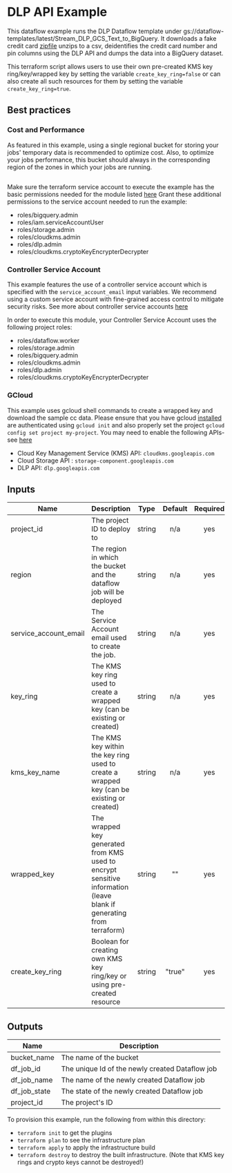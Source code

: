 # DLP API Example

This dataflow example runs the DLP Dataflow template under gs://dataflow-templates/latest/Stream_DLP_GCS_Text_to_BigQuery. It downloads a fake credit card [zipfile](http://eforexcel.com/wp/wp-content/uploads/2017/07/1500000%20CC%20Records.zip) unzips to a csv, deidentifies the credit card number and pin columns using the DLP API and dumps the data into a BigQuery dataset. 

This terraform script allows users to use their own pre-created KMS key ring/key/wrapped key by setting the variable `create_key_ring=false` or can also create all such resources for them by setting the variable `create_key_ring=true`. 


## Best practices

### Cost and Performance
As featured in this example, using a single regional bucket for storing your jobs' temporary data is recommended to optimize cost.
Also, to optimize your jobs performance, this bucket should always in the corresponding region of the zones in which your jobs are running.
## 
Make sure the terraform service account to execute the example has the basic  permissions needed for the module listed [here](../../README#configure-a-service-account-to-execute-the-module) 
Grant these additional permissions to the service account needed to run the example:
- roles/bigquery.admin
- roles/iam.serviceAccountUser
- roles/storage.admin
- roles/cloudkms.admin
- roles/dlp.admin
- roles/cloudkms.cryptoKeyEncrypterDecrypter

### Controller Service Account
This example features the use of a controller service account which is specified with the `service_account_email` input variables.
We recommend using a custom service account with fine-grained access control to mitigate security risks. See more about controller service accounts [here](https://cloud.google.com/dataflow/docs/concepts/security-and-permissions#controller_service_account)

In order to execute this module, your Controller Service Account uses the following project roles:
- roles/dataflow.worker
- roles/storage.admin
- roles/bigquery.admin
- roles/cloudkms.admin
- roles/dlp.admin
- roles/cloudkms.cryptoKeyEncrypterDecrypter

### GCloud
This example uses gcloud shell commands to create a wrapped key and download the sample cc data. Please ensure that you have gcloud [installed](https://cloud.google.com/sdk/install) are authenticated using `gcloud init` and also properly set the project `gcloud config set project my-project`. You may need to enable the following APIs- see [here](https://cloud.google.com/apis/docs/enable-disable-apis)
- Cloud Key Management Service (KMS) API: `cloudkms.googleapis.com`
- Cloud Storage API : `storage-component.googleapis.com`
- DLP API: `dlp.googleapis.com`


[^]: (autogen_docs_start)

## Inputs

| Name | Description | Type | Default | Required |
|------|-------------|:----:|:-----:|:-----:|
| project\_id | The project ID to deploy to | string | n/a | yes |
| region | The region in which the bucket and the dataflow job will be deployed | string | n/a | yes |
| service\_account\_email | The Service Account email used to create the job. | string | n/a | yes |
| key\_ring | The KMS key ring used to create a wrapped key (can be existing or created) | string | n/a | yes |
| kms\_key\_name | The KMS key within the key ring used to create a wrapped key (can be existing or created) | string | n/a | yes |
| wrapped\_key | The wrapped key generated from KMS used to encrypt sensitive information (leave blank if generating from terraform) | string | "" | yes |
| create\_key\_ring | Boolean for creating own KMS key ring/key or using pre-created resource | string | "true" | yes |

## Outputs

| Name | Description |
|------|-------------|
| bucket\_name | The name of the bucket |
| df\_job\_id | The unique Id of the newly created Dataflow job |
| df\_job\_name | The name of the newly created Dataflow job |
| df\_job\_state | The state of the newly created Dataflow job |
| project\_id | The project's ID |

[^]: (autogen_docs_end)

To provision this example, run the following from within this directory:
- `terraform init` to get the plugins
- `terraform plan` to see the infrastructure plan
- `terraform apply` to apply the infrastructure build
- `terraform destroy` to destroy the built infrastructure. (Note that KMS key rings and crypto keys cannot be destroyed!)
